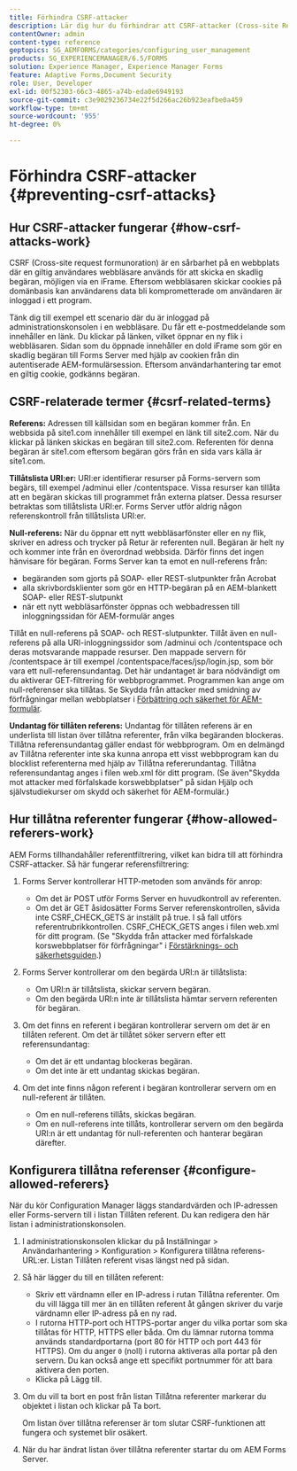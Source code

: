 ```yaml
---
title: Förhindra CSRF-attacker
description: Lär dig hur du förhindrar att CSRF-attacker (Cross-site Request ForVerification) angriper webbplatser och skyddar användardata från att äventyras.
contentOwner: admin
content-type: reference
geptopics: SG_AEMFORMS/categories/configuring_user_management
products: SG_EXPERIENCEMANAGER/6.5/FORMS
solution: Experience Manager, Experience Manager Forms
feature: Adaptive Forms,Document Security
role: User, Developer
exl-id: 00f52303-66c3-4865-a74b-eda0e6949193
source-git-commit: c3e9029236734e22f5d266ac26b923eafbe0a459
workflow-type: tm+mt
source-wordcount: '955'
ht-degree: 0%

---
```


# Förhindra CSRF-attacker {#preventing-csrf-attacks}

## Hur CSRF-attacker fungerar {#how-csrf-attacks-work}

CSRF (Cross-site request formunoration) är en sårbarhet på en webbplats där en giltig användares webbläsare används för att skicka en skadlig begäran, möjligen via en iFrame. Eftersom webbläsaren skickar cookies på domänbasis kan användarens data bli komprometterade om användaren är inloggad i ett program.

Tänk dig till exempel ett scenario där du är inloggad på administrationskonsolen i en webbläsare. Du får ett e-postmeddelande som innehåller en länk. Du klickar på länken, vilket öppnar en ny flik i webbläsaren. Sidan som du öppnade innehåller en dold iFrame som gör en skadlig begäran till Forms Server med hjälp av cookien från din autentiserade AEM-formulärsession. Eftersom användarhantering tar emot en giltig cookie, godkänns begäran.

## CSRF-relaterade termer {#csrf-related-terms}

**Referens:** Adressen till källsidan som en begäran kommer från. En webbsida på site1.com innehåller till exempel en länk till site2.com. När du klickar på länken skickas en begäran till site2.com. Referenten för denna begäran är site1.com eftersom begäran görs från en sida vars källa är site1.com.

**Tillåtslista URI:er:** URI:er identifierar resurser på Forms-servern som begärs, till exempel /adminui eller /contentspace. Vissa resurser kan tillåta att en begäran skickas till programmet från externa platser. Dessa resurser betraktas som tillåtslista URI:er. Forms Server utför aldrig någon referenskontroll från tillåtslista URI:er.

**Null-referens:** När du öppnar ett nytt webbläsarfönster eller en ny flik, skriver en adress och trycker på Retur är referenten null. Begäran är helt ny och kommer inte från en överordnad webbsida. Därför finns det ingen hänvisare för begäran. Forms Server kan ta emot en null-referens från:

* begäranden som gjorts på SOAP- eller REST-slutpunkter från Acrobat
* alla skrivbordsklienter som gör en HTTP-begäran på en AEM-blankett SOAP- eller REST-slutpunkt
* när ett nytt webbläsarfönster öppnas och webbadressen till inloggningssidan för AEM-formulär anges

Tillåt en null-referens på SOAP- och REST-slutpunkter. Tillåt även en null-referens på alla URI-inloggningssidor som /adminui och /contentspace och deras motsvarande mappade resurser. Den mappade servern för /contentspace är till exempel /contentspace/faces/jsp/login.jsp, som bör vara ett null-referensundantag. Det här undantaget är bara nödvändigt om du aktiverar GET-filtrering för webbprogrammet. Programmen kan ange om null-referenser ska tillåtas. Se Skydda från attacker med smidning av förfrågningar mellan webbplatser i [Förbättring och säkerhet för AEM-formulär](https://help.adobe.com/en_US/livecycle/11.0/HardeningSecurity/index.html).

**Undantag för tillåten referens:** Undantag för tillåten referens är en underlista till listan över tillåtna referenter, från vilka begäranden blockeras. Tillåtna referensundantag gäller endast för webbprogram. Om en delmängd av Tillåtna referenter inte ska kunna anropa ett visst webbprogram kan du blocklist referenterna med hjälp av Tillåtna refererundantag. Tillåtna referensundantag anges i filen web.xml för ditt program. (Se även&quot;Skydda mot attacker med förfalskade korswebbplatser&quot; på sidan Hjälp och självstudiekurser om skydd och säkerhet för AEM-formulär.)

## Hur tillåtna referenter fungerar {#how-allowed-referers-work}

AEM Forms tillhandahåller referentfiltrering, vilket kan bidra till att förhindra CSRF-attacker. Så här fungerar referensfiltrering:

1. Forms Server kontrollerar HTTP-metoden som används för anrop:

   * Om det är POST utför Forms Server en huvudkontroll av referenten.
   * Om det är GET åsidosätter Forms Server referenskontrollen, såvida inte CSRF_CHECK_GETS är inställt på true. I så fall utförs referentrubrikkontrollen. CSRF_CHECK_GETS anges i filen web.xml för ditt program. (Se &quot;Skydda från attacker med förfalskade korswebbplatser för förfrågningar&quot; i [Förstärknings- och säkerhetsguiden](https://help.adobe.com/en_US/livecycle/11.0/HardeningSecurity/index.html).)

1. Forms Server kontrollerar om den begärda URI:n är tillåtslista:

   * Om URI:n är tillåtslista, skickar servern begäran.
   * Om den begärda URI:n inte är tillåtslista hämtar servern referenten för begäran.

1. Om det finns en referent i begäran kontrollerar servern om det är en tillåten referent. Om det är tillåtet söker servern efter ett referensundantag:

   * Om det är ett undantag blockeras begäran.
   * Om det inte är ett undantag skickas begäran.

1. Om det inte finns någon referent i begäran kontrollerar servern om en null-referent är tillåten.

   * Om en null-referens tillåts, skickas begäran.
   * Om en null-referens inte tillåts, kontrollerar servern om den begärda URI:n är ett undantag för null-referenten och hanterar begäran därefter.

## Konfigurera tillåtna referenser {#configure-allowed-referers}

När du kör Configuration Manager läggs standardvärden och IP-adressen eller Forms-servern till i listan Tillåten referent. Du kan redigera den här listan i administrationskonsolen.

1. I administrationskonsolen klickar du på Inställningar > Användarhantering > Konfiguration > Konfigurera tillåtna referens-URL:er. Listan Tillåten referent visas längst ned på sidan.
1. Så här lägger du till en tillåten referent:

   * Skriv ett värdnamn eller en IP-adress i rutan Tillåtna referenter. Om du vill lägga till mer än en tillåten referent åt gången skriver du varje värdnamn eller IP-adress på en ny rad.
   * I rutorna HTTP-port och HTTPS-portar anger du vilka portar som ska tillåtas för HTTP, HTTPS eller båda. Om du lämnar rutorna tomma används standardportarna (port 80 för HTTP och port 443 för HTTPS). Om du anger `0` (noll) i rutorna aktiveras alla portar på den servern. Du kan också ange ett specifikt portnummer för att bara aktivera den porten.
   * Klicka på Lägg till.

1. Om du vill ta bort en post från listan Tillåtna referenter markerar du objektet i listan och klickar på Ta bort.

   Om listan över tillåtna referenser är tom slutar CSRF-funktionen att fungera och systemet blir osäkert.

1. När du har ändrat listan över tillåtna referenter startar du om AEM Forms Server.
